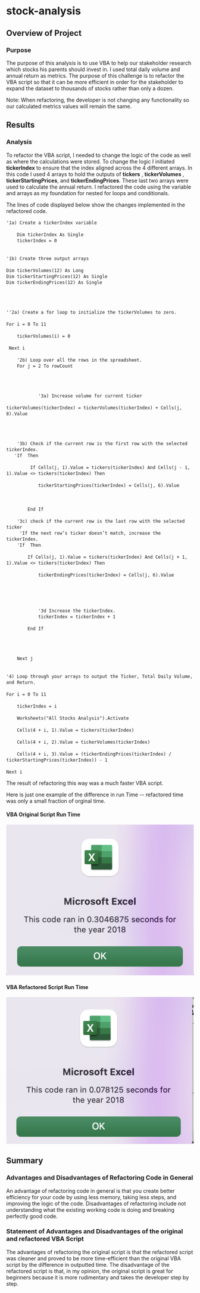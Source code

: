 # stock-analysis


## Overview of Project

### Purpose

The purpose of this analysis is to use VBA to help our stakeholder research which stocks his parents should invest in. I used total daily volume and annual return as metrics.
The purpose of this challenge is to refactor the VBA script so that it can be more efficient in order for the stakeholder to expand the dataset to thousands of stocks rather than only a dozen. 

Note: When refactoring, the developer is not changing any functionality so our calculated metrics values will remain the same.

## Results

### Analysis 

To refactor the VBA script, I needed to change the logic of the code as well as where the calculations were stored. To change the logic I initiated **tickerIndex** to ensure that the index aligned across the 4 different arrays. In this code I used 4 arrays to hold the outputs of **tickers** ,  **tickerVolumes** , **tickerStartingPrices**, and **tickerEndingPrices**. These last two arrays were used to calculate the annual return. I refactored the code using the variable and arrays as my foundation for nested for loops and conditionals. 


The lines of code displayed below show the changes implemented in the refactored code. 


    
    '1a) Create a tickerIndex variable
        
        Dim tickerIndex As Single
        tickerIndex = 0


    '1b) Create three output arrays
    
    Dim tickerVolumes(12) As Long
    Dim tickerStartingPrices(12) As Single
    Dim tickerEndingPrices(12) As Single
    

    
       
    ''2a) Create a for loop to initialize the tickerVolumes to zero.
    
    For i = 0 To 11
        
        tickerVolumes(i) = 0
   
     Next i
 
        '2b) Loop over all the rows in the spreadsheet.
        For j = 2 To rowCount
        

       
                
                '3a) Increase volume for current ticker
                
    tickerVolumes(tickerIndex) = tickerVolumes(tickerIndex) + Cells(j, 8).Value
                
    
        
        
        '3b) Check if the current row is the first row with the selected tickerIndex.
       'If  Then
        
             If Cells(j, 1).Value = tickers(tickerIndex) And Cells(j - 1, 1).Value <> tickers(tickerIndex) Then
            
                tickerStartingPrices(tickerIndex) = Cells(j, 6).Value
                
            
        
            End If
        
        '3c) check if the current row is the last row with the selected ticker
         'If the next row’s ticker doesn’t match, increase the tickerIndex.
        'If  Then
        
            If Cells(j, 1).Value = tickers(tickerIndex) And Cells(j + 1, 1).Value <> tickers(tickerIndex) Then
            
                tickerEndingPrices(tickerIndex) = Cells(j, 6).Value
                
        
                
            
        
                '3d Increase the tickerIndex.
                tickerIndex = tickerIndex + 1
            
            End If
        
            
            
    
        Next j
        
    
    '4) Loop through your arrays to output the Ticker, Total Daily Volume, and Return.
        
    For i = 0 To 11
    
        tickerIndex = i
    
        Worksheets("All Stocks Analysis").Activate
        
        Cells(4 + i, 1).Value = tickers(tickerIndex)
    
        Cells(4 + i, 2).Value = tickerVolumes(tickerIndex)
    
        Cells(4 + i, 3).Value = (tickerEndingPrices(tickerIndex) / tickerStartingPrices(tickerIndex)) - 1
        
    Next i




The result of refactoring this way was a much faster VBA script.


Here is just one example of the difference in run Time -- refactored time was only a small fraction of orginal time. 

#### VBA Original Script Run Time

![VBA Original Run Time](ReadMe_Images/VBA_original_time_2018.png)

#### VBA Refactored Script Run Time

![VBA Refactored Run Time](ReadMe_Images/VBA_refactored_time_2018.png)


## Summary 

### Advantages and Disadvantages of Refactoring Code in General

An advantage of refactoring code in general is that you create better efficiency for your code by using less memory, taking less steps, and improving the logic of the code. Disadvantages of refactoring include not understanding what the existing working code is doing and breaking perfectly good code.




### Statement of Advantages and Disadvantages of the original and refactored VBA Script

The advantages of refactoring the original script is that the refactored script was cleaner and proved to be more time-efficient than the original VBA script by the difference in outputted time. The disadvantage of the refactored script is that, in my opinion, the original script is great for beginners because it is more rudimentary and takes the developer step by step. 

